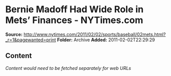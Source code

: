 # Bernie Madoff Had Wide Role in Mets’ Finances - NYTimes.com

**Source:** http://www.nytimes.com/2011/02/02/sports/baseball/02mets.html?_r=1&pagewanted=print
**Folder:** Archive
**Added:** 2011-02-02T22:29:29




## Content
*Content would need to be fetched separately for web URLs*
